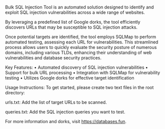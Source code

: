 Bulk SQL Injection Tool is an automated solution designed to identify and exploit SQL injection vulnerabilities across a wide range of websites.

By leveraging a predefined list of Google dorks, the tool efficiently discovers URLs that may be susceptible to SQL injection attacks.


Once potential targets are identified, the tool employs SQLMap to perform automated testing, assessing each URL for vulnerabilities. This streamlined process allows users to quickly evaluate the security posture of numerous domains, including various TLDs, enhancing their understanding of web vulnerabilities and database security practices.


Key Features:
• Automated discovery of SQL injection vulnerabilities
• Support for bulk URL processing
• Integration with SQLMap for vulnerability testing
• Utilizes Google dorks for effective target identification


Usage Instructions:
To get started, please create two text files in the root directory:

urls.txt: Add the list of target URLs to be scanned.

queries.txt: Add the SQL injection queries you want to test.


For more information and dorks, visit https://databases.fun.
